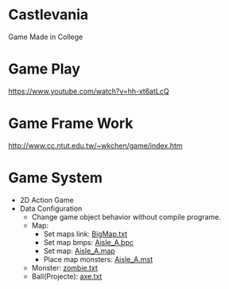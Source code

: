 # Castlevania
Game Made in College

# Game Play
https://www.youtube.com/watch?v=hh-xt6atLcQ

# Game Frame Work
http://www.cc.ntut.edu.tw/~wkchen/game/index.htm

# Game System
- 2D Action Game
- Data Configuration
  - Change game object behavior without compile programe.
  - Map:
    - Set maps link: [BigMap.txt](Data/Maps/BigMap.txt)
    - Set map bmps: [Aisle_A.bpc](Data/Maps/Aisle_A.bpc)
    - Set map: [Aisle_A.map](Data/Maps/Aisle_A.map)
    - Place map monsters: [Aisle_A.mst](Data/Maps/Aisle_A.mst)
  - Monster: [zombie.txt](Data/Monsters/zombie.txt)
  - Ball(Projecte): [axe.txt](Data/Balls/axe.txt)

